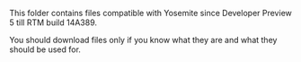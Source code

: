 This folder contains files compatible with Yosemite since Developer Preview 5 till RTM build 14A389.

You should download files only if you know what they are and what they should be used for.